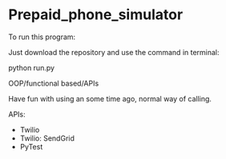 # Prepaid_phone_simulator

To run this program:

Just download the repository and use the command in terminal:

python run.py

OOP/functional based/APIs

Have fun with using an some time ago, normal way of calling.

APIs:
- Twilio
- Twilio: SendGrid
- PyTest
